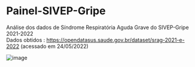 # Painel-SIVEP-Gripe
Análise dos dados de Síndrome Respiratória Aguda Grave do SIVEP-Gripe 2021-2022  
Dados obtidos : https://opendatasus.saude.gov.br/dataset/srag-2021-e-2022 (acessado em 24/05/2022)  


![image](https://user-images.githubusercontent.com/50224653/172146869-9f5f8303-c2cb-4569-8c3e-42b291ef2949.png)
